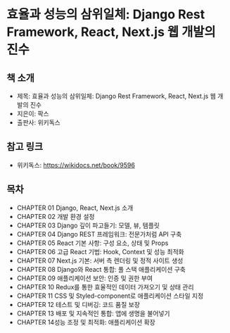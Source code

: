 # 효율과 성능의 삼위일체: Django Rest Framework, React, Next.js 웹 개발의 진수

## 책 소개

 - 제목: 효율과 성능의 삼위일체: Django Rest Framework, React, Next.js 웹 개발의 진수
 - 지은이: 팍스
 - 출판사: 위키독스

## 참고 링크

 - 위키독스: https://wikidocs.net/book/9596

## 목차

 - CHAPTER 01 Django, React, Next.js 소개
 - CHAPTER 02 개발 환경 설정
 - CHAPTER 03 Django 깊이 파고들기: 모델, 뷰, 템플릿
 - CHAPTER 04 Django REST 프레임워크: 전문가처럼 API 구축
 - CHAPTER 05 React 기본 사항: 구성 요소, 상태 및 Props
 - CHAPTER 06 고급 React 기법: Hook, Context 및 성능 최적화
 - CHAPTER 07 Next.js 기본: 서버 측 렌더링 및 정적 사이트 생성
 - CHAPTER 08 Django와 React 통합: 풀 스택 애플리케이션 구축
 - CHAPTER 09 애플리케이션 보안: 인증 및 권한 부여
 - CHAPTER 10 Redux를 통한 효율적인 데이터 가져오기 및 상태 관리
 - CHAPTER 11 CSS 및 Styled-component로 애플리케이션 스타일 지정
 - CHAPTER 12 테스트 및 디버깅: 코드 품질 보장
 - CHAPTER 13 배포 및 지속적인 통합: 앱에 생명을 불어넣기
 - CHAPTER 14성능 조정 및 최적화: 애플리케이션 확장

